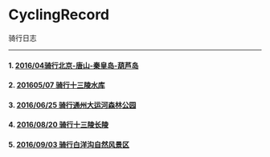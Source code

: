 # CyclingRecord
骑行日志

----

#### 1. [2016/04骑行北京-唐山-秦皇岛-葫芦岛 ](https://github.com/zhiqiang21/CyclingRecord/issues/2)
#### 2. [201605/07 骑行十三陵水库](https://github.com/zhiqiang21/CyclingRecord/issues/1)
#### 3. [2016/06/25 骑行通州大运河森林公园](https://github.com/zhiqiang21/CyclingRecord/issues/3)
#### 4. [2016/08/20 骑行十三陵长陵](https://github.com/zhiqiang21/CyclingRecord/issues/4)
#### 5. [2016/09/03 骑行白洋沟自然风景区](https://github.com/zhiqiang21/CyclingRecord/issues/5)
